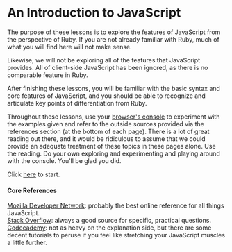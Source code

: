 # An Introduction to JavaScript

The purpose of these lessons is to explore the features of JavaScript from the perspective of Ruby.  If you are not already familiar with Ruby, much of what you will find here will not make sense.

Likewise, we will not be exploring all of the features that JavaScript provides.  All of client-side JavaScript has been ignored, as there is no comparable feature in Ruby.

After finishing these lessons, you will be familiar with the basic syntax and core features of JavaScript, and you should be able to recognize and articulate key points of differentiation from Ruby.

Throughout these lessons, use your [browser's console](http://webmasters.stackexchange.com/questions/8525/how-to-open-the-javascript-console-in-different-browsers) to experiment with the examples given and refer to the outside sources provided via the references section (at the bottom of each page).  There is a lot of great reading out there, and it would be ridiculous to assume that we could provide an adequate treatment of these topics in these pages alone.  Use the reading.  Do your own exploring and experimenting and playing around with the console.  You'll be glad you did.

Click [here](1_numbers.md) to start.

#### Core References

[Mozilla Developer Network](https://developer.mozilla.org/en/JavaScript/): probably the best online reference for all things JavaScript. <br>
[Stack Overflow](http://stackoverflow.com/questions/tagged/javascript): always a good source for specific, practical questions. <br>
[Codecademy](http://www.codecademy.com/): not as heavy on the explanation side, but there are some decent tutorials to peruse if you feel like stretching your JavaScript muscles a little further.

